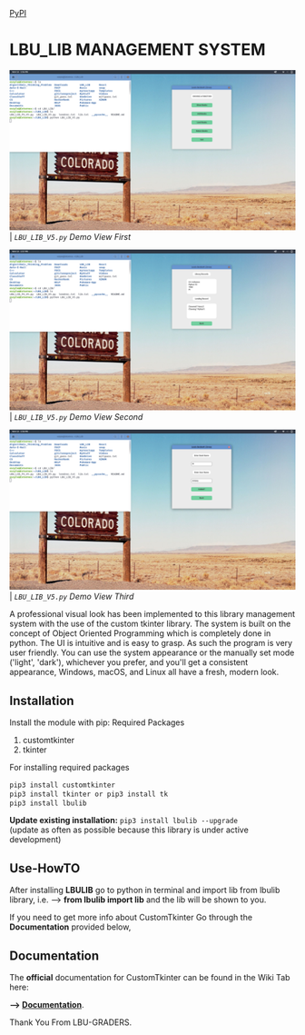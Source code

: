 [PyPI](https://pypi.org/project/caliz/)

# LBU_LIB MANAGEMENT SYSTEM

![](images/1.png)
| _`LBU_LIB_V5.py` Demo View First_

![](images/2.png)
| _`LBU_LIB_V5.py` Demo View Second_

![](images/3.png)
| _`LBU_LIB_V5.py` Demo View Third_

A professional visual look has been implemented to this library management system with the use of the custom tkinter library. The system is built on the concept of Object Oriented Programming which is completely done in
python. The UI is intuitive and is easy to grasp. As such the program is very user friendly. You can use the system appearance or the manually set mode ('light', 'dark'), whichever you prefer, and you'll get a consistent appearance, Windows, macOS, and Linux all have a fresh, modern look.


## Installation
Install the module with pip:
Required Packages
1. customtkinter
2. tkinter

For installing required packages
```
pip3 install customtkinter
pip3 install tkinter or pip3 install tk
pip3 install lbulib
```
**Update existing installation:** ```pip3 install lbulib --upgrade```\
(update as often as possible because this library is under active development)

## Use-HowTO

After installing **LBULIB** go to python in terminal and import lib from lbulib library, 
i.e. --> **from lbulib import lib**
and the lib will be shown to you.

If you need to get more info about CustomTkinter Go through the **Documentation** provided below,

## Documentation

The **official** documentation for CustomTkinter can be found in the Wiki Tab here:

**--> [Documentation](https://github.com/TomSchimansky/CustomTkinter/wiki)**.

Thank You From LBU-GRADERS.
